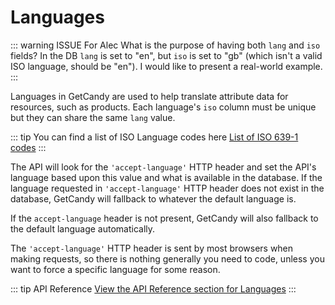 # Languages

::: warning ISSUE For Alec
What is the purpose of having both `lang` and `iso` fields? In the DB `lang` is set to "en", but `iso` is set to "gb" (which isn't a valid ISO language, should be "en"). I would like to present a real-world example.
:::

Languages in GetCandy are used to help translate attribute data for resources, such as products. Each language's `iso` column must be unique but they can share the same `lang` value.

::: tip
You can find a list of ISO Language codes here [List of ISO 639-1 codes](https://en.wikipedia.org/wiki/List_of_ISO_639-1_codes)
:::

The API will look for the `'accept-language'` HTTP header and set the API's language based upon this value and what is available in the database. If the language requested in `'accept-language'` HTTP header does not exist in the database, GetCandy will fallback to whatever the default language is.

If the `accept-language` header is not present, GetCandy will also fallback to the default language automatically.

The `'accept-language'` HTTP header is sent by most browsers when making requests, so there is nothing generally you need to code, unless you want to force a specific language for some reason.

::: tip API Reference
[View the API Reference section for Languages](https://api-reference.getcandy.io/#tag/Languages)
:::
